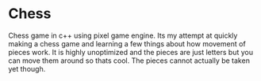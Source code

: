 # Chess
Chess game in c++ using pixel game engine. Its my attempt at quickly making a chess game and learning a few things about how movement of pieces work. It is highly unoptimized and
the pieces are just letters but you can move them around so thats cool. The pieces cannot actually be taken yet though.
